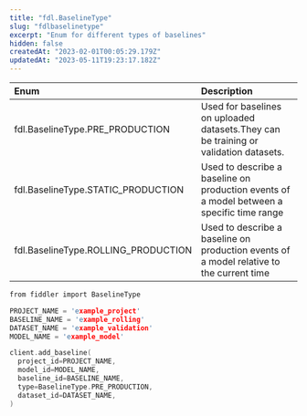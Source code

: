 ```yaml
---
title: "fdl.BaselineType"
slug: "fdlbaselinetype"
excerpt: "Enum for different types of baselines"
hidden: false
createdAt: "2023-02-01T00:05:29.179Z"
updatedAt: "2023-05-11T19:23:17.182Z"
---
```

| Enum                                | Description                                                                               |
| :---------------------------------- | :---------------------------------------------------------------------------------------- |
| fdl.BaselineType.PRE_PRODUCTION     | Used for baselines on uploaded datasets.They can be training or validation datasets.      |
| fdl.BaselineType.STATIC_PRODUCTION  | Used to describe a baseline on production events of a model between a specific time range |
| fdl.BaselineType.ROLLING_PRODUCTION | Used to describe a baseline on production events of a model relative to the current time  |

```c Usage
from fiddler import BaselineType

PROJECT_NAME = 'example_project'
BASELINE_NAME = 'example_rolling'
DATASET_NAME = 'example_validation'
MODEL_NAME = 'example_model'

client.add_baseline(
  project_id=PROJECT_NAME,
  model_id=MODEL_NAME,
  baseline_id=BASELINE_NAME,
  type=BaselineType.PRE_PRODUCTION,
  dataset_id=DATASET_NAME,
)
```